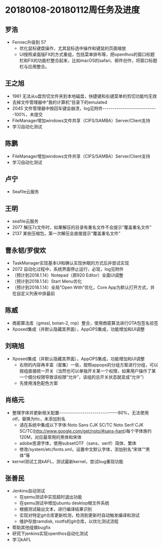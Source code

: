 # 20180108-20180112周任务及进度

## 罗浩
- Fennec升级到 57
   - 优化鼠标键盘操作，尤其鼠标选中操作和键鼠的页面缩放
   - UI按照桌面版FX的方式重组，包括菜单排布等，把openthos的窗口标题栏和FX的功能栏整合起来，比如macOS的safari、邮件创作，将窗口标题栏与应用整合。

## 王之旭
- 1961 无法从u盘剪切文件夹到本地磁盘，快捷键和右键菜单的剪切功能均无效
- 去掉文件管理器中“我的计算机”目录下的emulated
- 2045 文件管理器中按回车键会崩溃，log见附件----------------------------100%，未提交
- FileManager增加windows文件共享（CIFS/SAMBA）Server/Client支持
- 学习自动化测试

## 陈鹏
- FileManager增加windows文件共享（CIFS/SAMBA）Server/Client支持
- 学习自动化测试

## 卢宁
- Seafile云服务

## 王明
- seafile云服务
- 2077 解压7z文件时，如果解压的目录有重名文件不会提示“覆盖重名文件”
- 2137 某些压缩包，第一次解压会直接提示“覆盖重名文件”

## 曹永韧/罗俊欢
- TaskManager实现基本UI和确认实现休眠的方式后并尝试实现
- 2072 自动化过程中，系统界面停止运行，必现，log见附件
- （预计到2018.1.14）Notepad（原920 Editor）全面UI调整
- （预计到2018.1.14）Start Menu优化
- （预计到2018.1.14）全局”Open With”优化，Core App为默认打开方式，并在自定义列表中排最前

## 陈威
- 商密算法库（gmssl, botan-2, rnp）整合，使用商密算法进行OTA包签名验签
- Xposed集成（并默认隐藏其界面），AppOPS集成，功能增加和UI调整

## 刘晓旭
- Xposed集成（并默认隐藏其界面），AppOPS集成，功能增加和UI调整
   - 右侧的内容再丰富（密集）一些，按照appops的分组方案进行分组，可以按组直接统一开关（当然也可以单独开关某一个权限，如果用户操作了某一个细分权限导致该权限“允许”，该组的总开关状态就变成“允许”）
   - 先使用浅色配色方案

## 肖络元
- 整理字体并更新相关配置------------------------------80%，无法使用otf，替换为ttc，未添加别名
   - 请在系统中集成以下字体:Noto Sans CJK SC/TC   Noto Serif CJK SC/TC(http://www.google.com/get/noto/#sans-hant)每个字体族约120M，对应最常用的黑体和宋体
   - adobe思源字体，使用subsetOTF（sans、serif）简体、繁体
   - 修改/system/etc/fonts.xml，设置中文默认字体，添加别名“宋体”“黑体”等
- kernel测试工具kAFL，测试最新kernel，尝试bug重现功能

## 张善民
- Jenkins自动测试
   - 在qemu测试中实现超时退出功能
   - 在qemu测试中增加ubuntu desktop根文件系统
   - 根据测试输出文本，进行编译结果识别
   - 实现对特定git仓库更新检测，检测到更新时自动触发编译和测试
   - 维护存放ramdisk, rootfs的git仓库，以优化测试流程
- 帮助其他组做bugfix
- 研究下jenkins实现openthos自动化测试
- 学习kAFL
